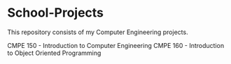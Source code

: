 # School-Projects
This repository consists of my Computer Engineering projects.

CMPE 150 - Introduction to Computer Engineering
CMPE 160 - Introduction to Object Oriented Programming
